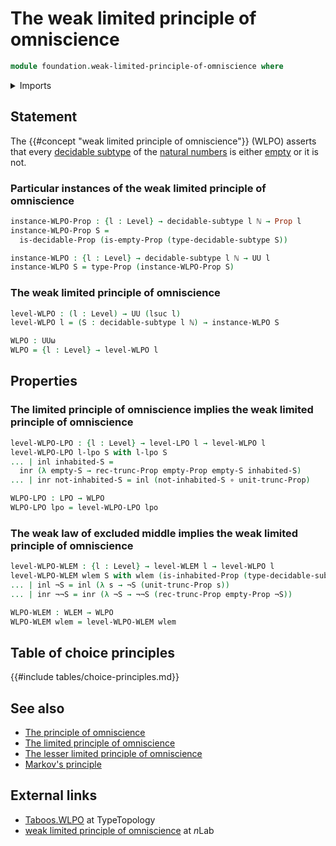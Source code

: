 # The weak limited principle of omniscience

```agda
module foundation.weak-limited-principle-of-omniscience where
```

<details><summary>Imports</summary>

```agda
open import elementary-number-theory.natural-numbers

open import foundation.coproduct-types
open import foundation.decidable-propositions
open import foundation.decidable-subtypes
open import foundation.empty-types
open import foundation.function-types
open import foundation.limited-principle-of-omniscience
open import foundation.inhabited-types
open import foundation.propositional-truncations
open import foundation.propositions
open import foundation.universe-levels
open import foundation.weak-law-of-excluded-middle

open import logic.de-morgan-types
```

</details>

## Statement

The {{#concept "weak limited principle of omniscience"}} (WLPO) asserts that
every [decidable subtype](foundation.decidable-subtypes.md) of the
[natural numbers](elementary-number-theory.natural-numbers.md) is either
[empty](foundation.empty-types.md) or it is not.

### Particular instances of the weak limited principle of omniscience

```agda
instance-WLPO-Prop : {l : Level} → decidable-subtype l ℕ → Prop l
instance-WLPO-Prop S =
  is-decidable-Prop (is-empty-Prop (type-decidable-subtype S))

instance-WLPO : {l : Level} → decidable-subtype l ℕ → UU l
instance-WLPO S = type-Prop (instance-WLPO-Prop S)
```

### The weak limited principle of omniscience

```agda
level-WLPO : (l : Level) → UU (lsuc l)
level-WLPO l = (S : decidable-subtype l ℕ) → instance-WLPO S

WLPO : UUω
WLPO = {l : Level} → level-WLPO l
```

## Properties

### The limited principle of omniscience implies the weak limited principle of omniscience

```agda
level-WLPO-LPO : {l : Level} → level-LPO l → level-WLPO l
level-WLPO-LPO l-lpo S with l-lpo S
... | inl inhabited-S =
  inr (λ empty-S → rec-trunc-Prop empty-Prop empty-S inhabited-S)
... | inr not-inhabited-S = inl (not-inhabited-S ∘ unit-trunc-Prop)

WLPO-LPO : LPO → WLPO
WLPO-LPO lpo = level-WLPO-LPO lpo
```

### The weak law of excluded middle implies the weak limited principle of omniscience

```agda
level-WLPO-WLEM : {l : Level} → level-WLEM l → level-WLPO l
level-WLPO-WLEM wlem S with wlem (is-inhabited-Prop (type-decidable-subtype S))
... | inl ¬S = inl (λ s → ¬S (unit-trunc-Prop s))
... | inr ¬¬S = inr (λ ¬S → ¬¬S (rec-trunc-Prop empty-Prop ¬S))

WLPO-WLEM : WLEM → WLPO
WLPO-WLEM wlem = level-WLPO-WLEM wlem
```

## Table of choice principles

{{#include tables/choice-principles.md}}

## See also

- [The principle of omniscience](foundation.principle-of-omniscience.md)
- [The limited principle of omniscience](foundation.limited-principle-of-omniscience.md)
- [The lesser limited principle of omniscience](foundation.lesser-limited-principle-of-omniscience.md)
- [Markov's principle](logic.markovs-principle.md)

## External links

- [Taboos.WLPO](https://martinescardo.github.io/TypeTopology/Taboos.WLPO.html)
  at TypeTopology
- [weak limited principle of omniscience](https://ncatlab.org/nlab/show/weak+limited+principle+of+omniscience)
  at $n$Lab
